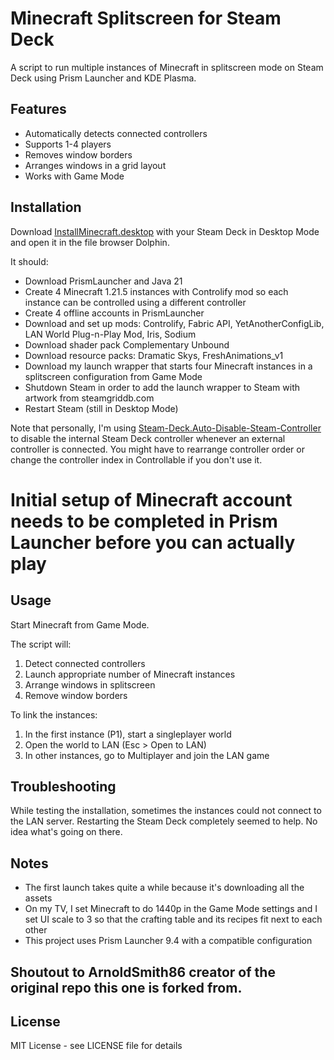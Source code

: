 # Minecraft Splitscreen for Steam Deck

A script to run multiple instances of Minecraft in splitscreen mode on Steam Deck using Prism Launcher and KDE Plasma.

## Features

- Automatically detects connected controllers
- Supports 1-4 players
- Removes window borders
- Arranges windows in a grid layout
- Works with Game Mode

## Installation

Download [InstallMinecraft.desktop](https://github.com/onybic/minecraft-splitscreen-prism/releases/download/0.1/InstallMinecraft.desktop) with your Steam Deck in Desktop Mode and open it in the file browser Dolphin.

It should:
- Download PrismLauncher and Java 21
- Create 4 Minecraft 1.21.5 instances with Controlify mod so each instance can be controlled using a different controller
- Create 4 offline accounts in PrismLauncher
- Download and set up mods: Controlify, Fabric API, YetAnotherConfigLib, LAN World Plug-n-Play Mod, Iris, Sodium
- Download shader pack Complementary Unbound
- Download resource packs: Dramatic Skys, FreshAnimations_v1
- Download my launch wrapper that starts four Minecraft instances in a splitscreen configuration from Game Mode
- Shutdown Steam in order to add the launch wrapper to Steam with artwork from steamgriddb.com
- Restart Steam (still in Desktop Mode)

Note that personally, I'm using [Steam-Deck.Auto-Disable-Steam-Controller](https://github.com/scawp/Steam-Deck.Auto-Disable-Steam-Controller) to disable the internal Steam Deck controller whenever an external controller is connected. You might have to rearrange controller order or change the controller index in Controllable if you don't use it.

# Initial setup of Minecraft account needs to be completed in Prism Launcher before you can actually play

## Usage
Start Minecraft from Game Mode.

The script will:
1. Detect connected controllers
2. Launch appropriate number of Minecraft instances
3. Arrange windows in splitscreen
4. Remove window borders

To link the instances:
1. In the first instance (P1), start a singleplayer world
2. Open the world to LAN (Esc > Open to LAN)
3. In other instances, go to Multiplayer and join the LAN game

## Troubleshooting

While testing the installation, sometimes the instances could not connect to the LAN server. Restarting the Steam Deck completely seemed to help. No idea what's going on there.

## Notes

- The first launch takes quite a while because it's downloading all the assets
- On my TV, I set Minecraft to do 1440p in the Game Mode settings and I set UI scale to 3 so that the crafting table and its recipes fit next to each other
- This project uses Prism Launcher 9.4 with a compatible configuration

## Shoutout to ArnoldSmith86 creator of the original repo this one is forked from.

## License

MIT License - see LICENSE file for details 
